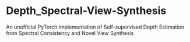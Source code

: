 # Depth_Spectral-View-Synthesis
An unofficial PyTorch implementation of Self-supervised Depth Estimation from Spectral Consistency and Novel View Synthesis
